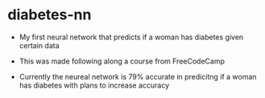# diabetes-nn
* My first neural network that predicts if a woman has diabetes given certain data

* This was made following along a course from FreeCodeCamp

* Currently the neureal network is 79% accurate in predicitng if a woman has diabetes with plans to increase accuracy
